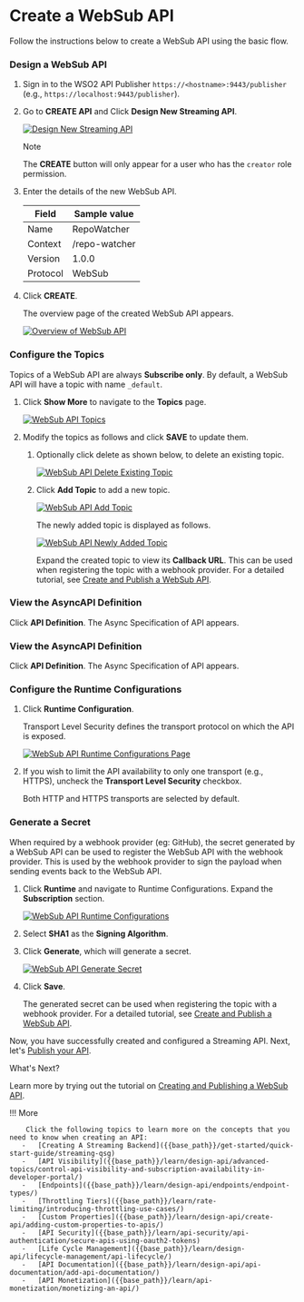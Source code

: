 # Create a WebSub API

Follow the instructions below to create a WebSub API using the basic flow.

### Design a WebSub API

1.  Sign in to the WSO2 API Publisher `https://<hostname>:9443/publisher` (e.g., `https://localhost:9443/publisher`).

2.  Go to **CREATE API** and Click **Design New Streaming API**.

    [![Design New Streaming API]({{base_path}}/assets/img/learn/design-api/streaming-api/design-new-streaming-api.png)]({{base_path}}/assets/img/learn/design-api/streaming-api/design-new-streaming-api.png)

    <html><div class="admonition note">
      <p class="admonition-title">Note</p>
      <p>The <b>CREATE</b> button will only appear for a user who has the <code>creator</code> role permission.</p>
      </div>
    </html>

3.  Enter the details of the new WebSub API.

     <table>
     <thead>
     <tr>
     <th><b>Field</b></th>
     <th><b>Sample value</b></th>
     </tr>
     </thead>
     <tbody>
     <tr>
     <td>Name</td>
     <td>RepoWatcher</td>
     </tr>
     <tr>
     <td>Context</td>
     <td>/repo-watcher</td>
     </tr>
     <tr>
     <td>Version</td>
     <td>1.0.0</td>
     </tr>
     <tr>
     <td>Protocol</td>
     <td>WebSub</td>
     </tr>
     </tbody>
     </table>


4.  Click **CREATE**. 

     The overview page of the created WebSub API appears.

     [![Overview of WebSub API]({{base_path}}/assets/img/learn/tutorials/streaming-api/websub/websub-api-overview.png)]({{base_path}}/assets/img/learn/tutorials/streaming-api/websub/websub-api-overview.png)


### Configure the Topics

Topics of a WebSub API are always **Subscribe only**. By default, a WebSub API will have a topic with name `_default`.

1. Click **Show More** to navigate to the **Topics** page.

    [![WebSub API Topics]({{base_path}}/assets/img/learn/design-api/streaming-api/websub/websub-topics-show-more.png)]({{base_path}}/assets/img/learn/design-api/streaming-api/websub/websub-topics-show-more.png)

2. Modify the topics as follows and click **SAVE** to update them.

    1. Optionally click delete as shown below, to delete an existing topic.

        [![WebSub API Delete Existing Topic]({{base_path}}/assets/img/learn/design-api/streaming-api/websub/websub-delete-default-topic.png)]({{base_path}}/assets/img/learn/design-api/streaming-api/websub/websub-delete-default-topic.png)

    2. Click **Add Topic** to add a new topic.
            
        [![WebSub API Add Topic]({{base_path}}/assets/img/learn/design-api/streaming-api/websub/websub-add-topic.png)]({{base_path}}/assets/img/learn/design-api/streaming-api/websub/websub-add-topic.png)
        
        The newly added topic is displayed as follows.
            
        [![WebSub API Newly Added Topic]({{base_path}}/assets/img/learn/design-api/streaming-api/websub/websub-api-newly-added-topic.png)]({{base_path}}/assets/img/learn/design-api/streaming-api/websub/websub-api-newly-added-topic.png)

        Expand the created topic to view its **Callback URL**. This can be used when registering the topic with a webhook provider. For a detailed tutorial, see [Create and Publish a WebSub API]({{base_path}}/tutorials/streaming-api/create-and-publish-websub-api).


### View the AsyncAPI Definition

Click **API Definition**. The Async Specification of API appears.


### View the AsyncAPI Definition

Click **API Definition**. The Async Specification of API appears.


### Configure the Runtime Configurations

1. Click **Runtime Configuration**. 

    Transport Level Security  defines the transport protocol on which the API is exposed.  

    [![WebSub API Runtime Configurations Page]({{base_path}}/assets/img/learn/design-api/streaming-api/websub/websub-api-runtime-configurations.png)]({{base_path}}/assets/img/learn/design-api/streaming-api/websub/websub-api-runtime-configurations.png)

2. If you wish to limit the API availability to only one transport (e.g., HTTPS), uncheck the **Transport Level Security** checkbox.

    Both HTTP and HTTPS transports are selected by default.

### Generate a Secret

When required by a webhook provider (eg: GitHub), the secret generated by a WebSub API can be used to register the WebSub API with the webhook provider. This is used by the webhook provider to sign the payload when sending events back to the WebSub API.
     
1. Click **Runtime** and navigate to Runtime Configurations. Expand the **Subscription** section.

     [![WebSub API Runtime Configurations]({{base_path}}/assets/img/learn/tutorials/streaming-api/websub/websub-api-runtime-configurations.png)]({{base_path}}/assets/img/learn/tutorials/streaming-api/websub/websub-api-runtime-configurations.png)
     
2. Select **SHA1** as the **Signing Algorithm**.

3. Click **Generate**, which will generate a secret.

     [![WebSub API Generate Secret]({{base_path}}/assets/img/learn/tutorials/streaming-api/websub/websub-api-generate-secret.png)]({{base_path}}/assets/img/learn/tutorials/streaming-api/websub/websub-api-generate-secret.png)
     
4. Click **Save**. 

     The generated secret can be used when registering the topic with a webhook provider. For a detailed tutorial, see [Create and Publish a WebSub API]({{base_path}}/tutorials/streaming-api/create-and-publish-websub-api).


Now, you have successfully created and configured a Streaming API. Next, let's [Publish your API]({{base_path}}/learn/design-api/publish-api/publish-an-api).

<div class="admonition note">
<p class="admonition-title">What's Next?</p>
<p>Learn more by trying out the tutorial on <a href="{{base_path}}/tutorials/streaming-api/create-and-publish-websub-api">Creating and Publishing a WebSub API</a>.</p>
</div>

!!! More

        Click the following topics to learn more on the concepts that you need to know when creating an API:
       -   [Creating A Streaming Backend]({{base_path}}/get-started/quick-start-guide/streaming-qsg)
       -   [API Visibility]({{base_path}}/learn/design-api/advanced-topics/control-api-visibility-and-subscription-availability-in-developer-portal/)
       -   [Endpoints]({{base_path}}/learn/design-api/endpoints/endpoint-types/)
       -   [Throttling Tiers]({{base_path}}/learn/rate-limiting/introducing-throttling-use-cases/)
       -   [Custom Properties]({{base_path}}/learn/design-api/create-api/adding-custom-properties-to-apis/)
       -   [API Security]({{base_path}}/learn/api-security/api-authentication/secure-apis-using-oauth2-tokens)
       -   [Life Cycle Management]({{base_path}}/learn/design-api/lifecycle-management/api-lifecycle/)
       -   [API Documentation]({{base_path}}/learn/design-api/api-documentation/add-api-documentation/)
       -   [API Monetization]({{base_path}}/learn/api-monetization/monetizing-an-api/)
